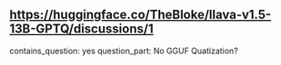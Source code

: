 ## https://huggingface.co/TheBloke/llava-v1.5-13B-GPTQ/discussions/1

contains_question: yes
question_part: No GGUF Quatization?